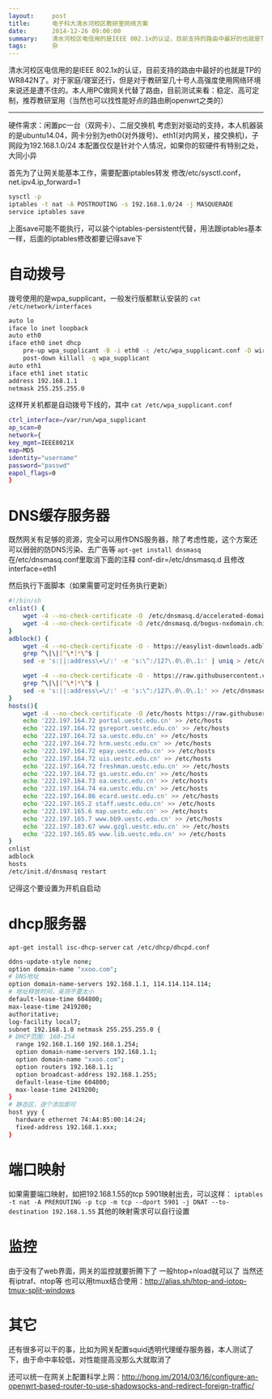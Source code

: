 ```yaml
---
layout:     post
title:      电子科大清水河校区教研室网络方案
date:       2014-12-26 09:00:00
summary:    清水河校区电信用的是IEEE 802.1x的认证，目前支持的路由中最好的也就是TP的WR842N了。对于家庭/寝室还行，但是对于教研室几十号人高强度使用网络环境来说还是遭不住的。本人用PC做网关代替了路由，目前测试来看：稳定、高可定制，推荐教研室用（当然也可以找性能好点的路由刷openwrt之类的）
tags:       杂
---
```


清水河校区电信用的是IEEE 802.1x的认证，目前支持的路由中最好的也就是TP的WR842N了。对于家庭/寝室还行，但是对于教研室几十号人高强度使用网络环境来说还是遭不住的。本人用PC做网关代替了路由，目前测试来看：稳定、高可定制，推荐教研室用（当然也可以找性能好点的路由刷openwrt之类的）

----------
硬件需求：闲置pc一台（双网卡）、二层交换机
考虑到对驱动的支持，本人机器装的是ubuntu14.04，网卡分别为eth0(对外拨号)、eth1(对内网关，接交换机)，子网段为192.168.1.0/24
本配置仅仅是针对个人情况，如果你的软硬件有特别之处，大同小异

首先为了让网关能基本工作，需要配置iptables转发
修改/etc/sysctl.conf，net.ipv4.ip_forward=1

```bash
sysctl -p
iptables -t nat -A POSTROUTING -s 192.168.1.0/24 -j MASQUERADE
service iptables save
```

上面save可能不能执行，可以装个iptables-persistent代替，用法跟iptables基本一样，后面的iptables修改都要记得save下

**自动拨号**
===
拨号使用的是wpa_supplicant，一般发行版都默认安装的
`cat /etc/network/interfaces`

```bash
auto lo
iface lo inet loopback
auto eth0
iface eth0 inet dhcp
    pre-up wpa_supplicant -B -i eth0 -c /etc/wpa_supplicant.conf -D wired -f /var/log/wpa.log
    post-down killall -q wpa_supplicant
auto eth1
iface eth1 inet static
address 192.168.1.1
netmask 255.255.255.0
```

这样开关机都是自动拨号下线的，其中
`cat /etc/wpa_supplicant.conf`

```bash
ctrl_interface=/var/run/wpa_supplicant
ap_scan=0
network={
key_mgmt=IEEE8021X
eap=MD5
identity="username"
password="passwd"
eapol_flags=0
}
```

**DNS缓存服务器**
===
既然网关有足够的资源，完全可以用作DNS服务器，除了考虑性能，这个方案还可以弱弱的防DNS污染、去广告等
`apt-get install dnsmasq`
在/etc/dnsmasq.conf里取消下面的注释
conf-dir=/etc/dnsmasq.d
且修改interface=eth1

然后执行下面脚本（如果需要可定时任务执行更新）

```bash
#!/bin/sh                                                                                                                                                               
cnlist() {
    wget -4 --no-check-certificate -O　/etc/dnsmasq.d/accelerated-domains.china.conf　https://raw.githubusercontent.com/felixonmars/dnsmasq-china-list/master/accelerated-domains.china.conf
    wget -4 --no-check-certificate -O /etc/dnsmasq.d/bogus-nxdomain.china.conf https://raw.githubusercontent.com/felixonmars/dnsmasq-china-list/master/bogus-nxdomain.china.conf
}
adblock() {
    wget -4 --no-check-certificate -O - https://easylist-downloads.adblockplus.org/easylistchina+easylist.txt |
    grep ^\|\|[^\*]*\^$ |
    sed -e 's:||:address\=\/:' -e 's:\^:/127\.0\.0\.1:' | uniq > /etc/dnsmasq.d/adblock.conf

    wget -4 --no-check-certificate -O - https://raw.githubusercontent.com/kcschan/AdditionalAdblock/master/list.txt |
    grep ^\|\|[^\*]*\^$ |
    sed -e 's:||:address\=\/:' -e 's:\^:/127\.0\.0\.1:' >> /etc/dnsmasq.d/adblock.conf
}
hosts(){
    wget -4 --no-check-certificate -O /etc/hosts https://raw.githubusercontent.com/zxdrive/imouto.host/master/imouto.host.txt
    echo '222.197.164.72 portal.uestc.edu.cn' >> /etc/hosts
    echo '222.197.164.72 gsreport.uestc.edu.cn' >> /etc/hosts
    echo '222.197.164.72 sa.uestc.edu.cn' >> /etc/hosts
    echo '222.197.164.72 hrm.uestc.edu.cn' >> /etc/hosts
    echo '222.197.164.72 epay.uestc.edu.cn' >> /etc/hosts
    echo '222.197.164.72 uis.uestc.edu.cn' >> /etc/hosts
    echo '222.197.164.72 freshman.uestc.edu.cn' >> /etc/hosts
    echo '222.197.164.72 gs.uestc.edu.cn' >> /etc/hosts
    echo '222.197.164.73 oa.uestc.edu.cn' >> /etc/hosts
    echo '222.197.164.74 ea.uestc.edu.cn' >> /etc/hosts
    echo '222.197.164.86 ecard.uestc.edu.cn' >> /etc/hosts
    echo '222.197.165.2 staff.uestc.edu.cn' >> /etc/hosts
    echo '222.197.165.6 map.uestc.edu.cn' >> /etc/hosts
    echo '222.197.165.7 www.bb9.uestc.edu.cn' >> /etc/hosts
    echo '222.197.183.67 www.gzgl.uestc.edu.cn' >> /etc/hosts
    echo '222.197.165.85 www.lib.uestc.edu.cn' >> /etc/hosts
}
cnlist
adblock
hosts
/etc/init.d/dnsmasq restart
```

记得这个要设置为开机自启动

**dhcp服务器**
===
`apt-get install isc-dhcp-server`
`cat /etc/dhcp/dhcpd.conf`

```bash
ddns-update-style none;
option domain-name "xxoo.com";
# DNS地址
option domain-name-servers 192.168.1.1, 114.114.114.114;
# 地址释放时间，亲测不要太小
default-lease-time 604800;
max-lease-time 2419200;
authoritative;
log-facility local7;
subnet 192.168.1.0 netmask 255.255.255.0 {
# DHCP范围: 160-254
  range 192.168.1.160 192.168.1.254;
  option domain-name-servers 192.168.1.1;
  option domain-name "xxoo.com";
  option routers 192.168.1.1;
  option broadcast-address 192.168.1.255;
  default-lease-time 604800;
  max-lease-time 2419200;
}
# 静态区，逐个添加即可
host yyy {
  hardware ethernet 74:A4:B5:00:14:24;
  fixed-address 192.168.1.xxx;
}
```

**端口映射**
===
如果需要端口映射，如把192.168.1.55的tcp 5901映射出去，可以这样：
`iptables -t nat -A PREROUTING -p tcp -m tcp --dport 5901 -j DNAT --to-destination 192.168.1.55`
其他的映射需求可以自行设置

**监控**
===
由于没有了web界面，网关的监控就要折腾下了
一般htop+nload就可以了
当然还有iptraf、ntop等
也可以用tmux结合使用：http://alias.sh/htop-and-iotop-tmux-split-windows

**其它**
===
还有很多可以干的事，比如为网关配置squid透明代理缓存服务器，本人测试了下，由于命中率较低，对性能提高没那么大就取消了

还可以统一在网关上配置科学上网：http://hong.im/2014/03/16/configure-an-openwrt-based-router-to-use-shadowsocks-and-redirect-foreign-traffic/
